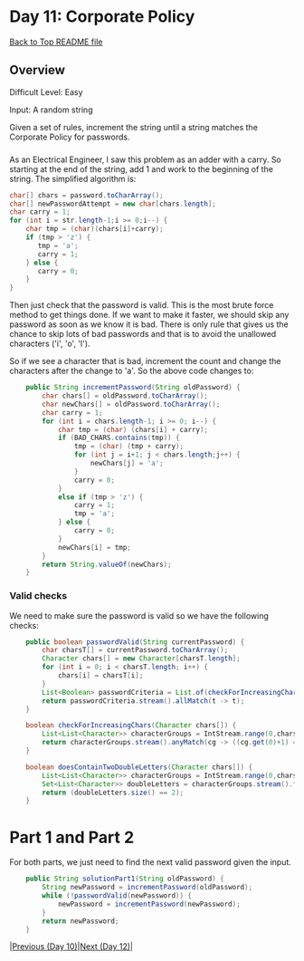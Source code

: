 # Day 11: Corporate Policy

[Back to Top README file](../../../README.md)
## Overview
Difficult Level: Easy

Input: A random string

Given a set of rules, increment the string until a string matches the Corporate
Policy for passwords.

###
As an Electrical Engineer, I saw this problem as an adder with a carry. So starting
at the end of the string, add 1 and work to the beginning of the string.  The
simplified algorithm is:

```java
char[] chars = password.toCharArray();
char[] newPasswordAttempt = new char[chars.length];
char carry = 1;
for (int i = str.length-1;i >= 0;i--) {
    char tmp = (char)(chars[i]+carry);
    if (tmp > 'z') {
       tmp = 'a';
       carry = 1;
    } else {
       carry = 0; 
    }
}
```

Then just check that the password is valid.  This is the most brute force method
to get things done.  If we want to make it faster, we should skip any password
as soon as we know it is bad.  There is only rule that gives us the chance to skip
lots of bad passwords and that is to avoid the unallowed characters ('i', 'o', 'l').

So if we see a character that is bad, increment the count and change the characters
after the change to 'a'.  So the above code changes to:

```java
    public String incrementPassword(String oldPassword) {
        char chars[] = oldPassword.toCharArray();
        char newChars[] = oldPassword.toCharArray();
        char carry = 1;
        for (int i = chars.length-1; i >= 0; i--) {
            char tmp = (char) (chars[i] + carry);
            if (BAD_CHARS.contains(tmp)) {
                tmp = (char) (tmp + carry);
                for (int j = i+1; j < chars.length;j++) {
                    newChars[j] = 'a';
                }
                carry = 0;
            }
            else if (tmp > 'z') {
                carry = 1;
                tmp = 'a';
            } else {
                carry = 0;
            }
            newChars[i] = tmp;
        }
        return String.valueOf(newChars);
    }
```

### Valid checks
We need to make sure the password is valid so we have the following checks:

```java
    public boolean passwordValid(String currentPassword) {
        char charsT[] = currentPassword.toCharArray();
        Character chars[] = new Character[charsT.length];
        for (int i = 0; i < charsT.length; i++) {
            chars[i] = charsT[i];
        }
        List<Boolean> passwordCriteria = List.of(checkForIncreasingChars(chars), doesContainTwoDoubleLetters(chars));
        return passwordCriteria.stream().allMatch(t -> t);
    }

    boolean checkForIncreasingChars(Character chars[]) {
        List<List<Character>> characterGroups = IntStream.range(0,chars.length-2).boxed().map(i -> List.of(chars[i],chars[i+1],chars[i+2])).collect(Collectors.toList());
        return characterGroups.stream().anyMatch(cg -> ((cg.get(0)+1) == cg.get(1)) && ((cg.get(1)+1) == cg.get(2)));
    }

    boolean doesContainTwoDoubleLetters(Character chars[]) {
        List<List<Character>> characterGroups = IntStream.range(0,chars.length-1).boxed().map(i -> List.of(chars[i],chars[i+1])).collect(Collectors.toList());
        Set<List<Character>> doubleLetters = characterGroups.stream().filter(cg -> cg.get(0) == cg.get(1)).collect(Collectors.toSet());
        return (doubleLetters.size() == 2);
    }
```

# Part 1 and Part 2
For both parts, we just need to find the next valid password given the input.

```java
    public String solutionPart1(String oldPassword) {
        String newPassword = incrementPassword(oldPassword);
        while (!passwordValid(newPassword)) {
            newPassword = incrementPassword(newPassword);
        }
        return newPassword;
    }
```

|[Previous (Day 10)](../day10/README.md)|[Next (Day 12)](../day12/README.md)|